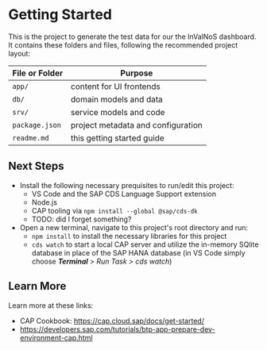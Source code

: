 # Getting Started

This is the project to generate the test data for our the InValNoS dashboard.
It contains these folders and files, following the recommended project layout:

File or Folder | Purpose
---------|----------
`app/` | content for UI frontends
`db/` | domain models and data
`srv/` | service models and code
`package.json` | project metadata and configuration
`readme.md` | this getting started guide

## Next Steps

- Install the following necessary prequisites to run/edit this project:
  - VS Code and the SAP CDS Language Support extension
  - Node.js
  - CAP tooling via `npm install --global @sap/cds-dk`
  - TODO: did I forget something?
- Open a new terminal, navigate to this project's root directory  and run:
  - `npm install` to install the necessary libraries for this project
  - `cds watch` to start a local CAP server and utilize the in-memory SQlite database in place of the SAP HANA database (in VS Code simply choose _**Terminal** > Run Task > cds watch_)

## Learn More

Learn more at these links:

- CAP Cookbook: <https://cap.cloud.sap/docs/get-started/>
- <https://developers.sap.com/tutorials/btp-app-prepare-dev-environment-cap.html>
